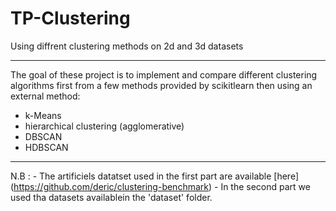 # TP-Clustering
Using diffrent clustering methods on 2d and 3d datasets

***
The goal of these project is to implement and compare different clustering algorithms first from a few methods provided by scikitlearn then using an external method:
* k-Means
* hierarchical clustering (agglomerative)
* DBSCAN
* HDBSCAN
***
N.B : - The artificiels datatset used in the first part are available [here] (https://github.com/deric/clustering-benchmark)
      - In the second part we used tha datasets availablein the 'dataset' folder.

